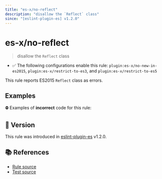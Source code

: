 ```yaml
---
title: "es-x/no-reflect"
description: "disallow the `Reflect` class"
since: "[eslint-plugin-es] v1.2.0"
---
```


# es-x/no-reflect
> disallow the `Reflect` class

- ✅ The following configurations enable this rule: `plugin:es-x/no-new-in-es2015`, `plugin:es-x/restrict-to-es3`, and `plugin:es-x/restrict-to-es5`

This rule reports ES2015 `Reflect` class as errors.

## Examples

⛔ Examples of **incorrect** code for this rule:

<eslint-playground type="bad" code="/*eslint es-x/no-reflect: error */
let value = Reflect.get(obj, key)
" />

## 🚀 Version

This rule was introduced in [eslint-plugin-es] v1.2.0.

[eslint-plugin-es]: https://github.com/mysticatea/eslint-plugin-es

## 📚 References

- [Rule source](https://github.com/ota-meshi/eslint-plugin-es-x/blob/master/lib/rules/no-reflect.js)
- [Test source](https://github.com/ota-meshi/eslint-plugin-es-x/blob/master/tests/lib/rules/no-reflect.js)
